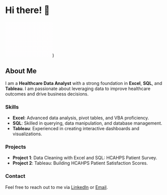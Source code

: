 # Hi there! 👋

![[Lottie Animation](Animation - 1720541002544.gif](https://github.com/Schidiie/Schidiie/blob/main/Animation%20-%201720541002544.gif))

## About Me

I am a **Healthcare Data Analyst** with a strong foundation in **Excel**, **SQL**, and **Tableau**. I am passionate about leveraging data to improve healthcare outcomes and drive business decisions.

### Skills
- **Excel**: Advanced data analysis, pivot tables, and VBA proficiency.
- **SQL**: Skilled in querying, data manipulation, and database management.
- **Tableau**: Experienced in creating interactive dashboards and visualizations.

### Projects
- **Project 1**: Data Cleaning with Excel and SQL: HCAHPS Patient Survey.
- **Project 2**: Tableau: Building HCAHPS Patient Satisfaction Scores.

### Contact
Feel free to reach out to me via [LinkedIn](https://www.linkedin.com/in/sibelle-o-177b1b116/) or [Email](mailto:okwusibelle@gmail.com.com).

